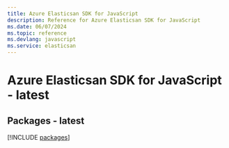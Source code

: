 ```yaml
---
title: Azure Elasticsan SDK for JavaScript
description: Reference for Azure Elasticsan SDK for JavaScript
ms.date: 06/07/2024
ms.topic: reference
ms.devlang: javascript
ms.service: elasticsan
---
```

# Azure Elasticsan SDK for JavaScript - latest
## Packages - latest
[!INCLUDE [packages](elasticsan-index.md)]